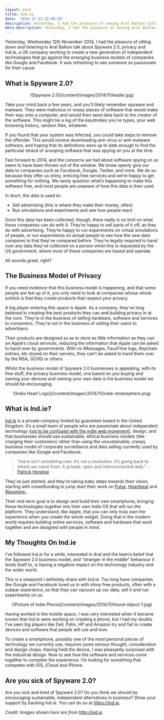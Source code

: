 ```yaml
---
layout: post
title: Ind.ie
date: '2014-11-13 22:09:56'
description: Yesterday, I had the pleasure of seeing Aral Balkan talk. Are indie projects the way forward?
meta-description: Yesterday, I had the pleasure of seeing Aral Balkan talk. Are indie projects the way forward?
---
```


Yesterday, Wednesday 12th November 2014, I had the pleasure of sitting down and listening to Aral Balkan talk about Spyware 2.0, privacy and Ind.ie, a UK company working to create a new generation of independent technologies that go against the emerging business models of companies like Google and Facebook. It was refreshing to see someone so passionate for their cause.

## What is Spyware 2.0?

<center>![Spyware 2.0](/content/images/2014/11/leader.jpg)</center>

Take your mind back a few years, and you’ll likely remember spyware and malware. They were malicious or nosey pieces of software that would make their way onto a computer, and would then send data back to the creator of the software. This might be a log of the keystrokes you’ve types, your web browsing history, random files, whatever. 

If you found that your system was infected, you could take steps to remove the offender. This would involve downloading anti-virus or anti-malware software, and hoping that its definitions were up to date enough to find the particular strand of snooping software that was spying on you at the time. 

Fast forward to 2014, and the  concerns we had about software spying on us seem to have been thrown out of the window. We know openly give our data to companies such as Facebook, Google, Twitter, and more. We do so because they offer us shiny, enticing free services and we’re happy to get something for nothing. We rarely question what’s happening to make this software free, and most people are unaware of how this data is then used.

In short, the data is used to:

- Sell advertising (this is where they make their money, often)
- Run simulations and experiments and see how people react

Once this data has been collected, though, there really is no limit on what these companies can do with it. They’re happy to sell parts of it off, as they do with advertising. They’re happy to run experiments on virtual simulations of people, or run experiments on actual people to see how the new data compares to that they’ve compared before. They’re legally required to hand over any data they’ve collected on a person when this is requested by the US government, where most of these companies are based and operate.

All sounds great, right? 

## The Business Model of Privacy
If you need evidence that this business model is happening, and that some people are fed up of it, you only need to look at companies whose whole schtick is that they create products that respect your privacy.

A big player entering this space is Apple. As a company, they’ve long believed in creating the best products they can and building privacy in at the core. They’re in the business of selling hardware, software and services to consumers. They’re not in the business of selling their users to advertisers.

Their products are designed so as to store as little information as they can on Apple’s cloud services, reducing the information that Apple can be asked to hand over by governments. With no iMessages, FaceTime logs, Keychain entries, etc stored on their servers, they can’t be asked to hand them over by the NSA, GCHQ or others.

Whilst the business model of Spyware 2.0 businesses is appealing, with its free stuff, the privacy business model, one based on you buying and owning your devices and owning your own data is the business model we should be encouraging. 

<center>![Indie Heart Logo](/content/images/2014/11/indie-stratosphere.png)</center>

## What is Ind.ie? 
[Ind.ie](http://ind.ie) is a private company limited by guarantee based in the United Kingdom. It’s a small team of people who are passionate about independent technology ([not to be confused with the indie web movement](http://indiewebcamp.com)), design, and that businesses should use sustainable, ethical business models (like charging their customers) rather than using the unsustainable, creepy business model of corporate surveillance and data selling currently used by companies like Google and Facebook.

> “ind.ie isn’t something new. It’s not a revolution. It’s going back to where we came from: A private, open and interconnected web.” - [Patrick Heneise](http://twitter.com/patrickheneise) 

They’ve just started, and they’re taking baby steps towards their vision, starting with crowdfunding to jump start their work on [Pulse](https://ind.ie/pulse/), [Heartbeat](https://ind.ie/heartbeat/) and [Waystone.](https://ind.ie/waystone/). 

Their mid-term goal is to design and build their own smartphone, bringing these technologies together into their own Indie OS that will run the platform. They understand, like Apple, that you can only truly own the experience when you create the whole widget. Doing that in the modern world requires building online services, software and hardware that work together and are designed with people in mind.

## My Thoughts On Ind.ie
I’ve followed Ind.ie for a while, interested in Aral and the team’s belief that the Spyware 2.0 business model, and “stranger in the middle” behaviour it lends itself to, is having a negative impact on the technology industry and the wider world.

This is a viewpoint I definitely share with Ind.ie. Too long have companies like Google and Facebook lured us in with shiny free products, often with a subpar experience, so that they can vacuum up our data, sell it and run experiments on us.

<center>![Picture of Indie Phone](/content/images/2014/11/found-object-1.jpg)</center>

Having worked in the mobile space, I was very interested when it became known that Ind.ie were working on creating a phone, but I had my doubts. I’ve seen big players like Dell, Palm, HP and Amazon try and fail to create devices and software that people will use and love. 

To create a smartphone, possibly one of the most personal pieces of technology we currently use, requires some serious thought, consideration and design chops. Having held the device, I was pleasantly surprised with the industrial design. Now to see how the software and services come together to complete the experience. I’m looking for something that competes with iOS, iCloud and iPhone.

## Are you sick of Spyware 2.0?

Are you sick and tired of Spyware 2.0? Do you think we should be encouraging sustainable, independent alternatives in business? Show your support by backing Ind.ie. You can do so at https://ind.ie.

*Credit: Images shown here are from http://ind.ie.*